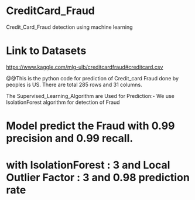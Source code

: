 # CreditCard_Fraud
Credit_Card_Fraud detection using machine learning
# Link to Datasets
https://www.kaggle.com/mlg-ulb/creditcardfraud#creditcard.csv

@@This is the python code for prediction of Credit_card Fraud done by peoples is US.
There are  total 285 rows and 31 columns.

The Supervised_Learning_Algorithm are Used for Prediction:-
We use IsolationForest algorithm for detection of Fraud
# Model predict the Fraud with 0.99 precision and 0.99 recall.
# with IsolationForest : 3 and Local Outlier Factor : 3 and 0.98 prediction rate


